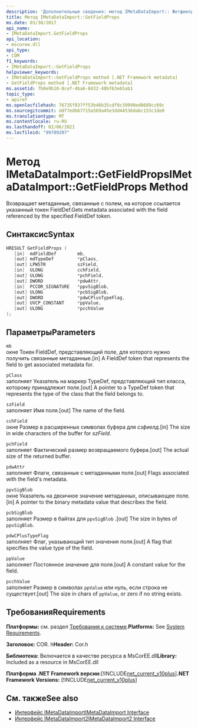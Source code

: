```yaml
---
description: 'Дополнительные сведения: метод IMetaDataImport:: Жетфиелдпропс'
title: Метод IMetaDataImport::GetFieldProps
ms.date: 03/30/2017
api_name:
- IMetaDataImport.GetFieldProps
api_location:
- mscoree.dll
api_type:
- COM
f1_keywords:
- IMetaDataImport::GetFieldProps
helpviewer_keywords:
- IMetaDataImport::GetFieldProps method [.NET Framework metadata]
- GetFieldProps method [.NET Framework metadata]
ms.assetid: 7b0e9b10-8cef-4ba6-8432-40bf63e65ab1
topic_type:
- apiref
ms.openlocfilehash: 76735f837ff53b46b35cdf8c39990ed8689cc69c
ms.sourcegitcommit: ddf7edb67715a5b9a45e3dd44536dabc153c1de0
ms.translationtype: MT
ms.contentlocale: ru-RU
ms.lasthandoff: 02/06/2021
ms.locfileid: "99789207"
---
```

# <a name="imetadataimportgetfieldprops-method"></a><span data-ttu-id="5486d-103">Метод IMetaDataImport::GetFieldProps</span><span class="sxs-lookup"><span data-stu-id="5486d-103">IMetaDataImport::GetFieldProps Method</span></span>

<span data-ttu-id="5486d-104">Возвращает метаданные, связанные с полем, на которое ссылается указанный токен FieldDef.</span><span class="sxs-lookup"><span data-stu-id="5486d-104">Gets metadata associated with the field referenced by the specified FieldDef token.</span></span>  
  
## <a name="syntax"></a><span data-ttu-id="5486d-105">Синтаксис</span><span class="sxs-lookup"><span data-stu-id="5486d-105">Syntax</span></span>  
  
```cpp  
HRESULT GetFieldProps (  
   [in]  mdFieldDef        mb,
   [out] mdTypeDef         *pClass,  
   [out] LPWSTR            szField,  
   [in]  ULONG             cchField,
   [out] ULONG             *pchField,  
   [out] DWORD             *pdwAttr,  
   [in]  PCCOR_SIGNATURE   *ppvSigBlob,
   [out] ULONG             *pcbSigBlob,
   [out] DWORD             *pdwCPlusTypeFlag,
   [out] UVCP_CONSTANT     *ppValue,  
   [out] ULONG             *pcchValue  
);  
```  
  
## <a name="parameters"></a><span data-ttu-id="5486d-106">Параметры</span><span class="sxs-lookup"><span data-stu-id="5486d-106">Parameters</span></span>  

 `mb`  
 <span data-ttu-id="5486d-107">окне Токен FieldDef, представляющий поле, для которого нужно получить связанные метаданные.</span><span class="sxs-lookup"><span data-stu-id="5486d-107">[in] A FieldDef token that represents the field to get associated metadata for.</span></span>  
  
 `pClass`  
 <span data-ttu-id="5486d-108">заполняет Указатель на маркер TypeDef, представляющий тип класса, которому принадлежит поле.</span><span class="sxs-lookup"><span data-stu-id="5486d-108">[out] A pointer to a TypeDef token that represents the type of the class that the field belongs to.</span></span>  
  
 `szField`  
 <span data-ttu-id="5486d-109">заполняет Имя поля.</span><span class="sxs-lookup"><span data-stu-id="5486d-109">[out] The name of the field.</span></span>  
  
 `cchField`  
 <span data-ttu-id="5486d-110">окне Размер в расширенных символах буфера для *сзфиелд*.</span><span class="sxs-lookup"><span data-stu-id="5486d-110">[in] The size in wide characters of the buffer for *szField*.</span></span>  
  
 `pchField`  
 <span data-ttu-id="5486d-111">заполняет Фактический размер возвращаемого буфера.</span><span class="sxs-lookup"><span data-stu-id="5486d-111">[out] The actual size of the returned buffer.</span></span>  
  
 `pdwAttr`  
 <span data-ttu-id="5486d-112">заполняет Флаги, связанные с метаданными поля.</span><span class="sxs-lookup"><span data-stu-id="5486d-112">[out] Flags associated with the field's metadata.</span></span>  
  
 `ppvSigBlob`  
 <span data-ttu-id="5486d-113">окне Указатель на двоичное значение метаданных, описывающее поле.</span><span class="sxs-lookup"><span data-stu-id="5486d-113">[in] A pointer to the binary metadata value that describes the field.</span></span>  
  
 `pcbSigBlob`  
 <span data-ttu-id="5486d-114">заполняет Размер в байтах для `ppvSigBlob` .</span><span class="sxs-lookup"><span data-stu-id="5486d-114">[out] The size in bytes of `ppvSigBlob`.</span></span>  
  
 `pdwCPlusTypeFlag`  
 <span data-ttu-id="5486d-115">заполняет Флаг, указывающий тип значения поля.</span><span class="sxs-lookup"><span data-stu-id="5486d-115">[out] A flag that specifies the value type of the field.</span></span>  
  
 `ppValue`  
 <span data-ttu-id="5486d-116">заполняет Постоянное значение для поля.</span><span class="sxs-lookup"><span data-stu-id="5486d-116">[out] A constant value for the field.</span></span>  
  
 `pcchValue`  
 <span data-ttu-id="5486d-117">заполняет Размер в символах `ppValue` или нуль, если строка не существует.</span><span class="sxs-lookup"><span data-stu-id="5486d-117">[out] The size in chars of `ppValue`, or zero if no string exists.</span></span>  
  
## <a name="requirements"></a><span data-ttu-id="5486d-118">Требования</span><span class="sxs-lookup"><span data-stu-id="5486d-118">Requirements</span></span>  

 <span data-ttu-id="5486d-119">**Платформы:** см. раздел [Требования к системе](../../get-started/system-requirements.md).</span><span class="sxs-lookup"><span data-stu-id="5486d-119">**Platforms:** See [System Requirements](../../get-started/system-requirements.md).</span></span>  
  
 <span data-ttu-id="5486d-120">**Заголовок:** COR. h</span><span class="sxs-lookup"><span data-stu-id="5486d-120">**Header:** Cor.h</span></span>  
  
 <span data-ttu-id="5486d-121">**Библиотека:** Включается в качестве ресурса в MsCorEE.dll</span><span class="sxs-lookup"><span data-stu-id="5486d-121">**Library:** Included as a resource in MsCorEE.dll</span></span>  
  
 <span data-ttu-id="5486d-122">**Платформа .NET Framework версии:**[!INCLUDE[net_current_v10plus](../../../../includes/net-current-v10plus-md.md)]</span><span class="sxs-lookup"><span data-stu-id="5486d-122">**.NET Framework Versions:** [!INCLUDE[net_current_v10plus](../../../../includes/net-current-v10plus-md.md)]</span></span>  
  
## <a name="see-also"></a><span data-ttu-id="5486d-123">См. также</span><span class="sxs-lookup"><span data-stu-id="5486d-123">See also</span></span>

- [<span data-ttu-id="5486d-124">Интерфейс IMetaDataImport</span><span class="sxs-lookup"><span data-stu-id="5486d-124">IMetaDataImport Interface</span></span>](imetadataimport-interface.md)
- [<span data-ttu-id="5486d-125">Интерфейс IMetaDataImport2</span><span class="sxs-lookup"><span data-stu-id="5486d-125">IMetaDataImport2 Interface</span></span>](imetadataimport2-interface.md)
